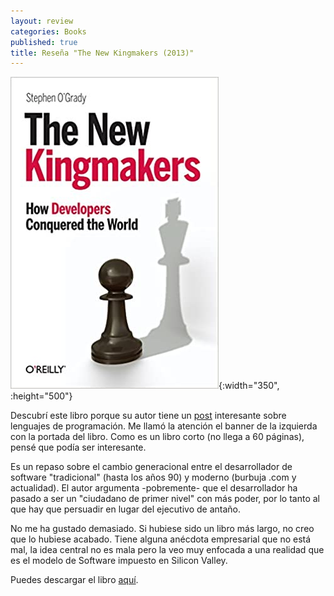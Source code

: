 ```yaml
---
layout: review
categories: Books
published: true
title: Reseña "The New Kingmakers (2013)"
---
```

![](/assets/thenewkingmakers.jpg){:width="350", :height="500"}

Descubrí este libro porque su autor tiene un [post](https://redmonk.com/sogrady/2020/02/28/language-rankings-1-20) interesante sobre lenguajes de programación. Me llamó la atención el banner de la izquierda con la portada del libro. Como es un libro corto (no llega a 60 páginas), pensé que podía ser interesante.

Es un repaso sobre el cambio generacional entre el desarrollador de software "tradicional" (hasta los años 90) y moderno (burbuja .com y actualidad). El autor argumenta -pobremente- que el desarrollador ha pasado a ser un "ciudadano de primer nivel" con más poder, por lo tanto al que hay que persuadir en lugar del ejecutivo de antaño.

No me ha gustado demasiado. Si hubiese sido un libro más largo, no creo que lo hubiese acabado. Tiene alguna anécdota empresarial que no está mal, la idea central no es mala pero la veo muy enfocada a una realidad que es el modelo de Software impuesto en Silicon Valley.

Puedes descargar el libro [aquí](https://try.newrelic.com/rs/newrelic/images/The_New_Kingmakers.pdf).
